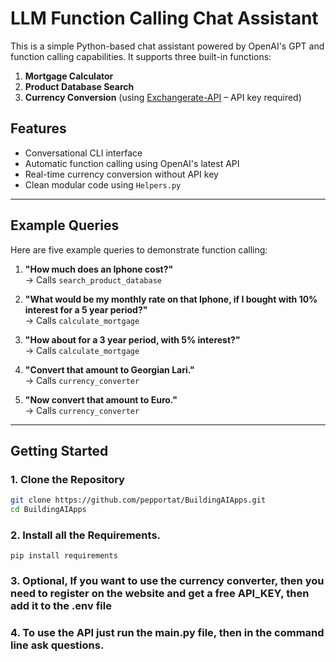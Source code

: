 # LLM Function Calling Chat Assistant

This is a simple Python-based chat assistant powered by OpenAI's GPT and function calling capabilities. It supports three built-in functions:

1. **Mortgage Calculator**
2. **Product Database Search**
3. **Currency Conversion** (using [Exchangerate-API](https://www.exchangerate-api.com/) – API key required)

## Features

- Conversational CLI interface
- Automatic function calling using OpenAI's latest API
- Real-time currency conversion without API key
- Clean modular code using `Helpers.py`

---

## Example Queries

Here are five example queries to demonstrate function calling:

1. **"How much does an Iphone cost?"**  
   → Calls `search_product_database`

2. **"What would be my monthly rate on that Iphone, if I bought with 10% interest for a 5 year period?"**  
   → Calls `calculate_mortgage`

3. **"How about for a 3 year period, with 5% interest?"**  
   → Calls `calculate_mortgage`

4. **"Convert that amount to Georgian Lari."**  
   → Calls `currency_converter`

5. **"Now convert that amount to Euro."**  
   → Calls `currency_converter`

---

##  Getting Started

### 1. Clone the Repository

```bash
git clone https://github.com/pepportat/BuildingAIApps.git
cd BuildingAIApps
```

### 2. Install all the Requirements.
```
pip install requirements
```

### 3. Optional, If you want to use the currency converter, then you need to register on the website and get a free API_KEY, then add it to the .env file

### 4. To use the API just run the main.py file, then in the command line ask questions.
